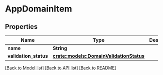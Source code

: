 # AppDomainItem

## Properties

Name | Type | Description | Notes
------------ | ------------- | ------------- | -------------
**name** | **String** |  | 
**validation_status** | [**crate::models::DomainValidationStatus**](DomainValidationStatus.md) |  | 

[[Back to Model list]](../README.md#documentation-for-models) [[Back to API list]](../README.md#documentation-for-api-endpoints) [[Back to README]](../README.md)


